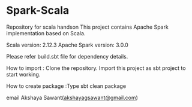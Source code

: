 # Spark-Scala
Repository for scala handson 
This project contains Apache Spark implementation based on Scala.

Scala version: 2.12.3
Apache Spark version: 3.0.0


Please refer build.sbt file for dependency details.

How to import : Clone the repository.
Import this project as sbt project to start working.

How to create package :Type sbt clean package


email
Akshaya Sawant(akshayagsawant@gmail.com)


